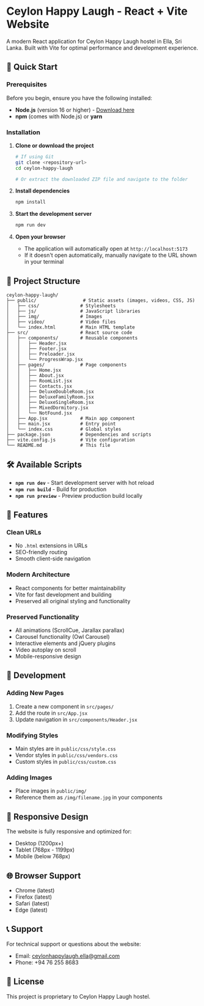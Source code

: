 # Ceylon Happy Laugh - React + Vite Website

A modern React application for Ceylon Happy Laugh hostel in Ella, Sri Lanka. Built with Vite for optimal performance and development experience.

## 🚀 Quick Start

### Prerequisites

Before you begin, ensure you have the following installed:
- **Node.js** (version 16 or higher) - [Download here](https://nodejs.org/)
- **npm** (comes with Node.js) or **yarn**

### Installation

1. **Clone or download the project**
   ```bash
   # If using Git
   git clone <repository-url>
   cd ceylon-happy-laugh
   
   # Or extract the downloaded ZIP file and navigate to the folder
   ```

2. **Install dependencies**
   ```bash
   npm install
   ```

3. **Start the development server**
   ```bash
   npm run dev
   ```

4. **Open your browser**
   - The application will automatically open at `http://localhost:5173`
   - If it doesn't open automatically, manually navigate to the URL shown in your terminal

## 📁 Project Structure

```
ceylon-happy-laugh/
├── public/                 # Static assets (images, videos, CSS, JS)
│   ├── css/               # Stylesheets
│   ├── js/                # JavaScript libraries
│   ├── img/               # Images
│   ├── video/             # Video files
│   └── index.html         # Main HTML template
├── src/                   # React source code
│   ├── components/        # Reusable components
│   │   ├── Header.jsx
│   │   ├── Footer.jsx
│   │   ├── Preloader.jsx
│   │   └── ProgressWrap.jsx
│   ├── pages/             # Page components
│   │   ├── Home.jsx
│   │   ├── About.jsx
│   │   ├── RoomList.jsx
│   │   ├── Contacts.jsx
│   │   ├── DeluxeDoubleRoom.jsx
│   │   ├── DeluxeFamilyRoom.jsx
│   │   ├── DeluxeSingleRoom.jsx
│   │   ├── MixedDormitory.jsx
│   │   └── NotFound.jsx
│   ├── App.jsx            # Main app component
│   ├── main.jsx           # Entry point
│   └── index.css          # Global styles
├── package.json           # Dependencies and scripts
├── vite.config.js         # Vite configuration
└── README.md              # This file
```

## 🛠️ Available Scripts

- **`npm run dev`** - Start development server with hot reload
- **`npm run build`** - Build for production
- **`npm run preview`** - Preview production build locally

## 🎨 Features

### Clean URLs
- No `.html` extensions in URLs
- SEO-friendly routing
- Smooth client-side navigation

### Modern Architecture
- React components for better maintainability
- Vite for fast development and building
- Preserved all original styling and functionality

### Preserved Functionality
- All animations (ScrollCue, Jarallax parallax)
- Carousel functionality (Owl Carousel)
- Interactive elements and jQuery plugins
- Video autoplay on scroll
- Mobile-responsive design

## 🔧 Development

### Adding New Pages
1. Create a new component in `src/pages/`
2. Add the route in `src/App.jsx`
3. Update navigation in `src/components/Header.jsx`

### Modifying Styles
- Main styles are in `public/css/style.css`
- Vendor styles in `public/css/vendors.css`
- Custom styles in `public/css/custom.css`

### Adding Images
- Place images in `public/img/`
- Reference them as `/img/filename.jpg` in your components

## 📱 Responsive Design

The website is fully responsive and optimized for:
- Desktop (1200px+)
- Tablet (768px - 1199px)
- Mobile (below 768px)

## 🌐 Browser Support

- Chrome (latest)
- Firefox (latest)
- Safari (latest)
- Edge (latest)

## 📞 Support

For technical support or questions about the website:
- Email: ceylonhappylaugh.ella@gmail.com
- Phone: +94 76 255 8683

## 📄 License

This project is proprietary to Ceylon Happy Laugh hostel.